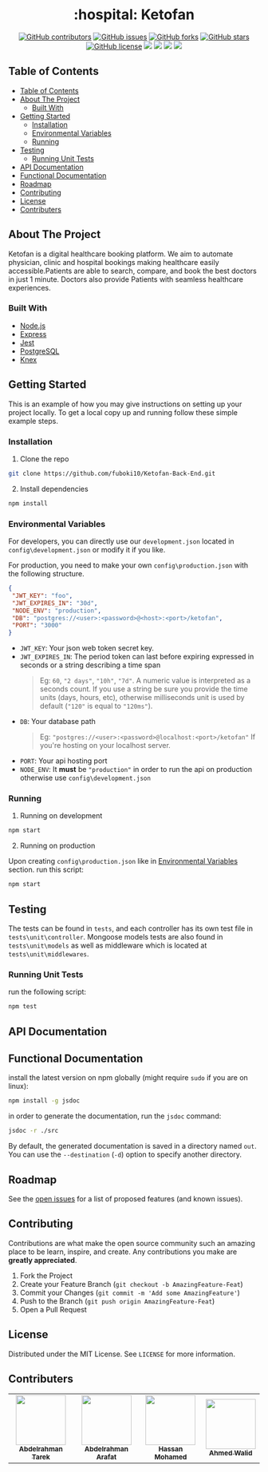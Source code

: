
<h1 align="center"> :hospital: Ketofan </h1>

<div align="center">
  
  [![GitHub contributors](https://img.shields.io/github/contributors/fuboki10/Ketofan-Back-End)](https://github.com/fuboki10/Ketofan-Back-End/contributors)
  [![GitHub issues](https://img.shields.io/github/issues/fuboki10/Ketofan-Back-End)](https://github.com/fuboki10/Ketofan-Back-End/issues)
  [![GitHub forks](https://img.shields.io/github/forks/fuboki10/Ketofan-Back-End)](https://github.com/fuboki10/Ketofan-Back-End/network)
  [![GitHub stars](https://img.shields.io/github/stars/fuboki10/Ketofan-Back-End)](https://github.com/fuboki10/Ketofan-Back-End/stargazers)
  [![GitHub license](https://img.shields.io/github/license/fuboki10/Ketofan-Back-End)](https://github.com/fuboki10/Ketofan-Back-End/blob/main/LICENSE)
  <img src="https://img.shields.io/github/languages/count/fuboki10/Ketofan-Back-End" />
  <img src="https://img.shields.io/github/languages/top/fuboki10/Ketofan-Back-End" />
  <img src="https://img.shields.io/github/languages/code-size/fuboki10/Ketofan-Back-End" />
  <img src="https://img.shields.io/github/issues-pr-raw/fuboki10/Ketofan-Back-End" />

</div>

## Table of Contents

- [Table of Contents](#table-of-contents)
- [About The Project](#about-the-project)
  - [Built With](#built-with)
- [Getting Started](#getting-started)
  - [Installation](#installation)
  - [Environmental Variables](#environmental-variables)
  - [Running](#running)
- [Testing](#testing)
  - [Running Unit Tests](#running-unit-tests)
- [API Documentation](#api-documentation)
- [Functional Documentation](#functional-documentation)
- [Roadmap](#roadmap)
- [Contributing](#contributing)
- [License](#license)
- [Contributers](#contributers)



## About The Project

Ketofan is a digital healthcare booking platform. We aim to automate physician, clinic and hospital bookings making healthcare easily accessible.Patients are able to search, compare, and book the best doctors in just 1 minute. Doctors also provide Patients with seamless healthcare experiences.


### Built With

- [Node.js](https://nodejs.org)
- [Express](https://expressjs.com)
- [Jest](https://jestjs.io)
- [PostgreSQL](https://www.postgresql.org)
- [Knex](http://knexjs.org/)

<!-- GETTING STARTED -->

## Getting Started

This is an example of how you may give instructions on setting up your project locally.
To get a local copy up and running follow these simple example steps.

### Installation

1. Clone the repo

```sh
git clone https://github.com/fuboki10/Ketofan-Back-End.git
```

2. Install dependencies

```sh
npm install
```
 
 ### Environmental Variables

 For developers, you can directly use our `development.json` located in `config\development.json` or modify it if you like.

 For production, you need to make your own `config\production.json` with the following structure.
 
 ```json
{
  "JWT_KEY": "foo",
  "JWT_EXPIRES_IN": "30d",
  "NODE_ENV": "production",
  "DB": "postgres://<user>:<password>@<host>:<port>/ketofan",
  "PORT": "3000"
}

 ```
* `JWT_KEY`: Your json web token secret key.
* `JWT_EXPIRES_IN`: The period token can last before expiring expressed in seconds or a string describing a time span
  > Eg: `60`, `"2 days"`, `"10h"`, `"7d"`. A numeric value is interpreted as a seconds count. If you use a string be sure you provide the time units (days, hours, etc), otherwise milliseconds unit is used by default (`"120"` is equal to `"120ms"`).
* `DB`: Your database path 
  > Eg: `"postgres://<user>:<password>@localhost:<port>/ketofan"` If you're hosting on your localhost server.
* `PORT`: Your api hosting port
* `NODE_ENV`: It **must** be `"production"` in order to run the api on production otherwise use `config\development.json`

### Running

1. Running on development

```sh
npm start
```

2. Running on production

Upon creating `config\production.json` like in [Environmental Variables](#environmental-variables) section. run this script:

```sh
npm start
```


<!-- TESTING -->

## Testing
The tests can be found in ````tests````, and each controller has its own test file in ````tests\unit\controller````. Mongoose models tests are also found in ````tests\unit\models```` as well as middleware which is located at ````tests\unit\middlewares````.

### Running Unit Tests

run the following script:
```sh
npm test
```

<!-- API DOC -->

## API Documentation

<!-- FUNC DOC -->

## Functional Documentation

install the latest version on npm globally (might require `sudo` if you are on linux):
```sh
npm install -g jsdoc
```

in order to generate the documentation, run the `jsdoc` command:
```sh
jsdoc -r ./src
```
By default, the generated documentation is saved in a directory named `out`. You
can use the `--destination` (`-d`) option to specify another directory.

## Roadmap

See the [open issues](https://github.com/fuboki10/Ketofan-Back-End/issues) for a list of proposed features (and known issues).

<!-- CONTRIBUTING -->

## Contributing

Contributions are what make the open source community such an amazing place to be learn, inspire, and create. Any contributions you make are **greatly appreciated**.

1. Fork the Project
2. Create your Feature Branch (`git checkout -b AmazingFeature-Feat`)
3. Commit your Changes (`git commit -m 'Add some AmazingFeature'`)
4. Push to the Branch (`git push origin AmazingFeature-Feat`)
5. Open a Pull Request

<!-- LICENSE -->

## License

Distributed under the MIT License. See `LICENSE` for more information.

<!-- Contributers -->

## Contributers

<table>
  <tr>
    <td align="center"><a href="https://github.com/fuboki10"><img src="https://avatars.githubusercontent.com/u/35429211?s=460&v=4" width="100px;" alt=""/><br /><sub><b>Abdelrahman Tarek</b></sub></a><br /></td>
    <td align="center"><a href="https://github.com/D4rk1n"><img src="https://avatars.githubusercontent.com/u/44725090?s=460&v=4" width="100px;" alt=""/><br /><sub><b>Abdelrahman Arafat</b></sub></a><br /></td>
    <td align="center"><a href="https://github.com/Hassan950"><img src="https://avatars.githubusercontent.com/u/42610032?s=460&v=4" width="100px;" alt=""/><br /><sub><b>Hassan Mohamed</b></sub></a><br /></td>
    <td align="center"><a href="https://github.com/lido22"><img src="https://avatars.githubusercontent.com/u/42592954?v=4" width="100px;" alt=""/><br /><sub><b>Ahmed Walid</b></sub></a><br /></td>
  </tr>
 </table>
